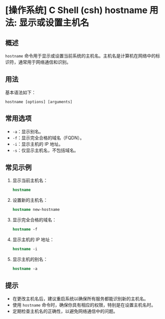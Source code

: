 # [操作系统] C Shell (csh) hostname 用法: 显示或设置主机名

## 概述
`hostname` 命令用于显示或设置当前系统的主机名。主机名是计算机在网络中的标识符，通常用于网络通信和识别。

## 用法
基本语法如下：
```
hostname [options] [arguments]
```

## 常用选项
- `-a`：显示别名。
- `-f`：显示完全合格的域名（FQDN）。
- `-i`：显示主机的 IP 地址。
- `-s`：仅显示主机名，不包括域名。

## 常见示例
1. 显示当前主机名：
   ```csh
   hostname
   ```

2. 设置新的主机名：
   ```csh
   hostname new-hostname
   ```

3. 显示完全合格的域名：
   ```csh
   hostname -f
   ```

4. 显示主机的 IP 地址：
   ```csh
   hostname -i
   ```

5. 显示主机的别名：
   ```csh
   hostname -a
   ```

## 提示
- 在更改主机名后，建议重启系统以确保所有服务都能识别新的主机名。
- 使用 `hostname` 命令时，确保你具有相应的权限，特别是在设置主机名时。
- 定期检查主机名的正确性，以避免网络通信中的问题。